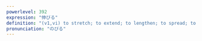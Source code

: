 ```yaml
---
powerlevel: 392
expression: "伸びる"
definition: "(v1,vi) to stretch; to extend; to lengthen; to spread; to make progress; to grow (beard, body height); to grow stale (soba); to be straightened; to be flattened; to be smoothed; (P)"
pronunciation: "のびる"
---
```

